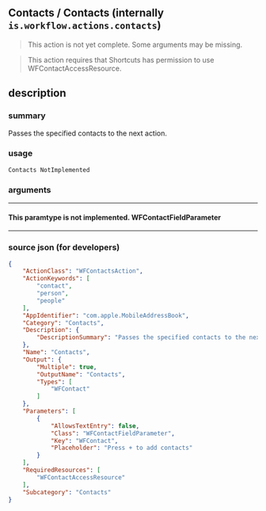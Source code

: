 
## Contacts / Contacts (internally `is.workflow.actions.contacts`)

> This action is not yet complete. Some arguments may be missing.

> This action requires that Shortcuts has permission to use WFContactAccessResource.


## description

### summary

Passes the specified contacts to the next action.


### usage
```
Contacts NotImplemented
```

### arguments

---

#### This paramtype is not implemented. WFContactFieldParameter

---

### source json (for developers)

```json
{
	"ActionClass": "WFContactsAction",
	"ActionKeywords": [
		"contact",
		"person",
		"people"
	],
	"AppIdentifier": "com.apple.MobileAddressBook",
	"Category": "Contacts",
	"Description": {
		"DescriptionSummary": "Passes the specified contacts to the next action."
	},
	"Name": "Contacts",
	"Output": {
		"Multiple": true,
		"OutputName": "Contacts",
		"Types": [
			"WFContact"
		]
	},
	"Parameters": [
		{
			"AllowsTextEntry": false,
			"Class": "WFContactFieldParameter",
			"Key": "WFContact",
			"Placeholder": "Press + to add contacts"
		}
	],
	"RequiredResources": [
		"WFContactAccessResource"
	],
	"Subcategory": "Contacts"
}
```
